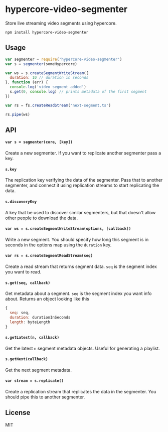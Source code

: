 # hypercore-video-segmenter

Store live streaming video segments using hypercore.

```
npm install hypercore-video-segmenter
```

## Usage

``` js
var segmenter = require('hypercore-video-segmenter')
var s = segmenter(someHypercore)

var ws = s.createSegmentWriteStream({
  duration: 10 // duration in seconds
}, function (err) {
  console.log('video segment added')
  s.get(0, console.log) // prints metadata of the first segment
})

var rs = fs.createReadStream('next-segment.ts')

rs.pipe(ws)
```

## API

#### `var s = segmenter(core, [key])`

Create a new segmenter.
If you want to replicate another segmenter pass a key.

#### `s.key`

The replication key verifying the data of the segmenter. Pass that to another segmenter, and connect it using replication streams to start replicating the data.

#### `s.discoveryKey`

A key that be used to discover similar segmenters, but that doesn't allow other people to download the data.

#### `var ws = s.createSegmentWriteStream(options, [callback])`

Write a new segment. You should specify how long this segment is in seconds in the options map using the `duration` key.

#### `var rs = s.createSegmentReadStream(seq)`

Create a read stream that returns segment data. `seq` is the segment index you want to read.

#### `s.get(seq, callback)`

Get metadata about a segment. `seq` is the segment index you want info about.
Returns an object looking like this

``` js
{
  seq: seq,
  duration: durationInSeconds
  length: byteLength
}
```

#### `s.getLatest(n, callback)`

Get the latest `n` segment metadata objects. Useful for generating a playlist.

#### `s.getNext(callback)`

Get the next segment metadata.

#### `var stream = s.replicate()`

Create a replication stream that replicates the data in the segmenter.
You should pipe this to another segmenter.

## License

MIT
